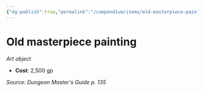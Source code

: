 ```yaml
---
{"dg-publish":true,"permalink":"/compendium/items/old-masterpiece-painting/","tags":["compendium/src/5e/dmg","item/wealth/art-object"]}
---
```


# Old masterpiece painting
*Art object*  

- **Cost**: 2,500 gp

*Source: Dungeon Master's Guide p. 135*